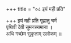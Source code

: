 +++
title = "०८ इयं मही प्रति"

+++
इयं मही प्रति गृह्णातु चर्म  
पृथिवी देवी सुमनस्यमाना ।  
अधि गच्छेम सुकृताम् उलोकम् ॥
